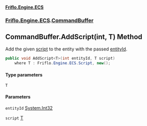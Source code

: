 #### [Friflo.Engine.ECS](index.md 'index')
### [Friflo.Engine.ECS](Friflo.Engine.ECS.md 'Friflo.Engine.ECS').[CommandBuffer](CommandBuffer.md 'Friflo.Engine.ECS.CommandBuffer')

## CommandBuffer.AddScript<T>(int, T) Method

Add the given [script](CommandBuffer.AddScript_T_(int,T).md#Friflo.Engine.ECS.CommandBuffer.AddScript_T_(int,T).script 'Friflo.Engine.ECS.CommandBuffer.AddScript<T>(int, T).script') to the entity with the passed [entityId](CommandBuffer.AddScript_T_(int,T).md#Friflo.Engine.ECS.CommandBuffer.AddScript_T_(int,T).entityId 'Friflo.Engine.ECS.CommandBuffer.AddScript<T>(int, T).entityId').

```csharp
public void AddScript<T>(int entityId, T script)
    where T : Friflo.Engine.ECS.Script, new();
```
#### Type parameters

<a name='Friflo.Engine.ECS.CommandBuffer.AddScript_T_(int,T).T'></a>

`T`
#### Parameters

<a name='Friflo.Engine.ECS.CommandBuffer.AddScript_T_(int,T).entityId'></a>

`entityId` [System.Int32](https://docs.microsoft.com/en-us/dotnet/api/System.Int32 'System.Int32')

<a name='Friflo.Engine.ECS.CommandBuffer.AddScript_T_(int,T).script'></a>

`script` [T](CommandBuffer.AddScript_T_(int,T).md#Friflo.Engine.ECS.CommandBuffer.AddScript_T_(int,T).T 'Friflo.Engine.ECS.CommandBuffer.AddScript<T>(int, T).T')